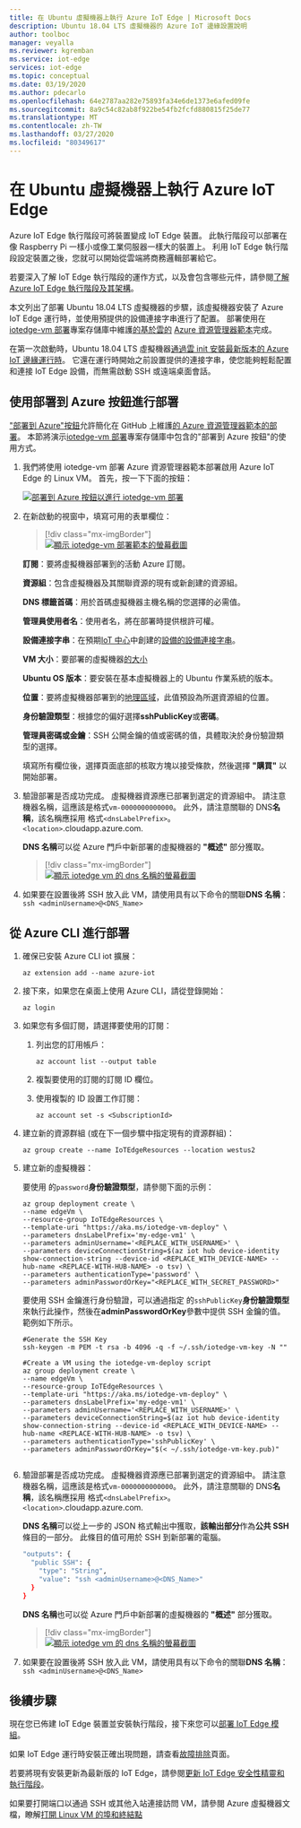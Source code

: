 ```yaml
---
title: 在 Ubuntu 虛擬機器上執行 Azure IoT Edge | Microsoft Docs
description: Ubuntu 18.04 LTS 虛擬機器的 Azure IoT 邊緣設置說明
author: toolboc
manager: veyalla
ms.reviewer: kgremban
ms.service: iot-edge
services: iot-edge
ms.topic: conceptual
ms.date: 03/19/2020
ms.author: pdecarlo
ms.openlocfilehash: 64e2787aa282e75893fa34e6de1373e6afed09fe
ms.sourcegitcommit: 8a9c54c82ab8f922be54fb2fcfd880815f25de77
ms.translationtype: MT
ms.contentlocale: zh-TW
ms.lasthandoff: 03/27/2020
ms.locfileid: "80349617"
---
```

# <a name="run-azure-iot-edge-on-ubuntu-virtual-machines"></a>在 Ubuntu 虛擬機器上執行 Azure IoT Edge

Azure IoT Edge 執行階段可將裝置變成 IoT Edge 裝置。 此執行階段可以部署在像 Raspberry Pi 一樣小或像工業伺服器一樣大的裝置上。 利用 IoT Edge 執行階段設定裝置之後，您就可以開始從雲端將商務邏輯部署給它。

若要深入了解 IoT Edge 執行階段的運作方式，以及會包含哪些元件，請參閱[了解 Azure IoT Edge 執行階段及其架構](iot-edge-runtime.md)。

本文列出了部署 Ubuntu 18.04 LTS 虛擬機器的步驟，該虛擬機器安裝了 Azure IoT Edge 運行時，並使用預提供的設備連接字串進行了配置。 部署使用在[iotedge-vm 部署](https://github.com/Azure/iotedge-vm-deploy)專案存儲庫中維護[的基於雲的](../virtual-machines/linux/using-cloud-init.md
) [Azure 資源管理器範本](../azure-resource-manager/templates/overview.md)完成。

在第一次啟動時，Ubuntu 18.04 LTS 虛擬機器[通過雲 init 安裝最新版本的 Azure IoT 邊緣運行時](https://github.com/Azure/iotedge-vm-deploy/blob/master/cloud-init.txt)。 它還在運行時開始之前設置提供的連接字串，使您能夠輕鬆配置和連接 IoT Edge 設備，而無需啟動 SSH 或遠端桌面會話。 

## <a name="deploy-using-deploy-to-azure-button"></a>使用部署到 Azure 按鈕進行部署

["部署到 Azure"按鈕](../azure-resource-manager/templates/deploy-to-azure-button.md)允許簡化在 GitHub 上維護[的 Azure 資源管理器範本的部署](../azure-resource-manager/templates/overview.md)。  本節將演示[iotedge-vm 部署](https://github.com/Azure/iotedge-vm-deploy)專案存儲庫中包含的"部署到 Azure 按鈕"的使用方式。  


1. 我們將使用 iotedge-vm 部署 Azure 資源管理器範本部署啟用 Azure IoT Edge 的 Linux VM。  首先，按一下下面的按鈕：

    [![部署到 Azure 按鈕以進行 iotedge-vm 部署](https://aka.ms/deploytoazurebutton)](https://portal.azure.com/#create/Microsoft.Template/uri/https%3A%2F%2Fraw.githubusercontent.com%2Fazure%2Fiotedge-vm-deploy%2Fmaster%2FedgeDeploy.json)

1. 在新啟動的視窗中，填寫可用的表單欄位：

    > [!div class="mx-imgBorder"]
    > [![顯示 iotedge-vm 部署範本的螢幕截圖](./media/how-to-install-iot-edge-ubuntuvm/iotedge-vm-deploy.png)](./media/how-to-install-iot-edge-ubuntuvm/iotedge-vm-deploy.png)

    **訂閱**：要將虛擬機器部署到的活動 Azure 訂閱。

    **資源組**：包含虛擬機器及其關聯資源的現有或新創建的資源組。

    **DNS 標籤首碼**：用於首碼虛擬機器主機名稱的您選擇的必需值。

    **管理員使用者名**：使用者名，將在部署時提供根許可權。

    **設備連接字串**：在預期[IoT 中心](../iot-hub/about-iot-hub.md)中創建的[設備的設備連接字串](how-to-register-device.md)。

    **VM 大小**：要部署的虛擬機器[的大小](../cloud-services/cloud-services-sizes-specs.md)

    **Ubuntu OS 版本**：要安裝在基本虛擬機器上的 Ubuntu 作業系統的版本。

    **位置**：要將虛擬機器部署到的[地理區域](https://azure.microsoft.com/global-infrastructure/locations/)，此值預設為所選資源組的位置。

    **身份驗證類型**：根據您的偏好選擇**sshPublicKey**或**密碼**。

    **管理員密碼或金鑰**：SSH 公開金鑰的值或密碼的值，具體取決於身份驗證類型的選擇。

    填寫所有欄位後，選擇頁面底部的核取方塊以接受條款，然後選擇 **"購買"** 以開始部署。

1. 驗證部署是否成功完成。  虛擬機器資源應已部署到選定的資源組中。  請注意機器名稱，這應該是格式`vm-0000000000000`。 此外，請注意關聯的 DNS**名稱**，該名稱應採用 格式`<dnsLabelPrefix>`。`<location>`.cloudapp.azure.com.

    **DNS 名稱**可以從 Azure 門戶中新部署的虛擬機器的 **"概述"** 部分獲取。

    > [!div class="mx-imgBorder"]
    > [![顯示 iotedge vm 的 dns 名稱的螢幕截圖](./media/how-to-install-iot-edge-ubuntuvm/iotedge-vm-dns-name.png)](./media/how-to-install-iot-edge-ubuntuvm/iotedge-vm-dns-name.png)

1. 如果要在設置後將 SSH 放入此 VM，請使用具有以下命令的關聯**DNS 名稱**：`ssh <adminUsername>@<DNS_Name>`

## <a name="deploy-from-azure-cli"></a>從 Azure CLI 進行部署

1. 確保已安裝 Azure CLI iot 擴展：
    ```azurecli-interactive
    az extension add --name azure-iot
    ```

1. 接下來，如果您在桌面上使用 Azure CLI，請從登錄開始：

   ```azurecli-interactive
   az login
   ```

1. 如果您有多個訂閱，請選擇要使用的訂閱：
   1. 列出您的訂用帳戶：

      ```azurecli-interactive
      az account list --output table
      ```

   1. 複製要使用的訂閱的訂閱 ID 欄位。

   1. 使用複製的 ID 設置工作訂閱：

      ```azurecli-interactive
      az account set -s <SubscriptionId>
      ```

1. 建立新的資源群組 (或在下一個步驟中指定現有的資源群組)：

   ```azurecli-interactive
   az group create --name IoTEdgeResources --location westus2
   ```

1. 建立新的虛擬機器：

    要使用 的`password`**身份驗證類型**，請參閱下面的示例：

   ```azurecli-interactive
   az group deployment create \
   --name edgeVm \
   --resource-group IoTEdgeResources \
   --template-uri "https://aka.ms/iotedge-vm-deploy" \
   --parameters dnsLabelPrefix='my-edge-vm1' \
   --parameters adminUsername='<REPLACE_WITH_USERNAME>' \
   --parameters deviceConnectionString=$(az iot hub device-identity show-connection-string --device-id <REPLACE_WITH_DEVICE-NAME> --hub-name <REPLACE-WITH-HUB-NAME> -o tsv) \
   --parameters authenticationType='password' \
   --parameters adminPasswordOrKey="<REPLACE_WITH_SECRET_PASSWORD>"
   ```

    要使用 SSH 金鑰進行身份驗證，可以通過指定 的`sshPublicKey`**身份驗證類型**來執行此操作，然後在**adminPasswordOrKey**參數中提供 SSH 金鑰的值。  範例如下所示。

    ```azurecli-interactive
    #Generate the SSH Key
    ssh-keygen -m PEM -t rsa -b 4096 -q -f ~/.ssh/iotedge-vm-key -N ""  

    #Create a VM using the iotedge-vm-deploy script
    az group deployment create \
    --name edgeVm \
    --resource-group IoTEdgeResources \
    --template-uri "https://aka.ms/iotedge-vm-deploy" \
    --parameters dnsLabelPrefix='my-edge-vm1' \
    --parameters adminUsername='<REPLACE_WITH_USERNAME>' \
    --parameters deviceConnectionString=$(az iot hub device-identity show-connection-string --device-id <REPLACE_WITH_DEVICE-NAME> --hub-name <REPLACE-WITH-HUB-NAME> -o tsv) \
    --parameters authenticationType='sshPublicKey' \
    --parameters adminPasswordOrKey="$(< ~/.ssh/iotedge-vm-key.pub)"
     
    ```

1. 驗證部署是否成功完成。  虛擬機器資源應已部署到選定的資源組中。  請注意機器名稱，這應該是格式`vm-0000000000000`。 此外，請注意關聯的 DNS**名稱**，該名稱應採用 格式`<dnsLabelPrefix>`。`<location>`.cloudapp.azure.com.

    **DNS 名稱**可以從上一步的 JSON 格式輸出中獲取，**該輸出部分**作為**公共 SSH**條目的一部分。  此條目的值可用於 SSH 到新部署的電腦。

    ```bash
    "outputs": {
      "public SSH": {
        "type": "String",
        "value": "ssh <adminUsername>@<DNS_Name>"
      }
    }
    ```

    **DNS 名稱**也可以從 Azure 門戶中新部署的虛擬機器的 **"概述"** 部分獲取。

    > [!div class="mx-imgBorder"]
    > [![顯示 iotedge vm 的 dns 名稱的螢幕截圖](./media/how-to-install-iot-edge-ubuntuvm/iotedge-vm-dns-name.png)](./media/how-to-install-iot-edge-ubuntuvm/iotedge-vm-dns-name.png)

1. 如果要在設置後將 SSH 放入此 VM，請使用具有以下命令的關聯**DNS 名稱**：`ssh <adminUsername>@<DNS_Name>`

## <a name="next-steps"></a>後續步驟

現在您已佈建 IoT Edge 裝置並安裝執行階段，接下來您可以[部署 IoT Edge 模組](how-to-deploy-modules-portal.md)。

如果 IoT Edge 運行時安裝正確出現問題，請查看[故障排除](troubleshoot.md)頁面。

若要將現有安裝更新為最新版的 IoT Edge，請參閱[更新 IoT Edge 安全性精靈和執行階段](how-to-update-iot-edge.md)。

如果要打開端口以通過 SSH 或其他入站連接訪問 VM，請參閱 Azure 虛擬機器文檔，瞭解[打開 Linux VM 的埠和終結點](../virtual-machines/linux/nsg-quickstart.md)
